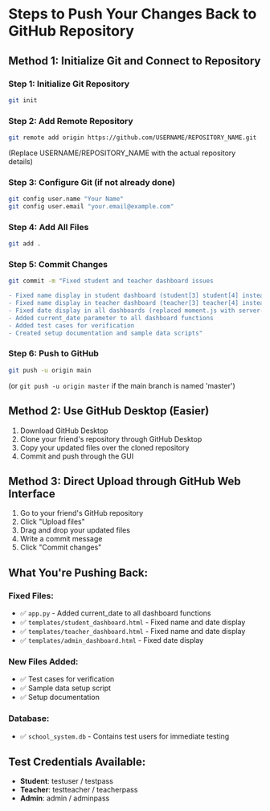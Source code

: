 # Steps to Push Your Changes Back to GitHub Repository

## Method 1: Initialize Git and Connect to Repository

### Step 1: Initialize Git Repository
```bash
git init
```

### Step 2: Add Remote Repository
```bash
git remote add origin https://github.com/USERNAME/REPOSITORY_NAME.git
```
(Replace USERNAME/REPOSITORY_NAME with the actual repository details)

### Step 3: Configure Git (if not already done)
```bash
git config user.name "Your Name"
git config user.email "your.email@example.com"
```

### Step 4: Add All Files
```bash
git add .
```

### Step 5: Commit Changes
```bash
git commit -m "Fixed student and teacher dashboard issues

- Fixed name display in student dashboard (student[3] student[4] instead of student[2] student[3])
- Fixed name display in teacher dashboard (teacher[3] teacher[4] instead of teacher[2] teacher[3])
- Fixed date display in all dashboards (replaced moment.js with server-side formatting)
- Added current_date parameter to all dashboard functions
- Added test cases for verification
- Created setup documentation and sample data scripts"
```

### Step 6: Push to GitHub
```bash
git push -u origin main
```
(or `git push -u origin master` if the main branch is named 'master')

## Method 2: Use GitHub Desktop (Easier)

1. Download GitHub Desktop
2. Clone your friend's repository through GitHub Desktop
3. Copy your updated files over the cloned repository
4. Commit and push through the GUI

## Method 3: Direct Upload through GitHub Web Interface

1. Go to your friend's GitHub repository
2. Click "Upload files"
3. Drag and drop your updated files
4. Write a commit message
5. Click "Commit changes"

## What You're Pushing Back:

### Fixed Files:
- ✅ `app.py` - Added current_date to all dashboard functions
- ✅ `templates/student_dashboard.html` - Fixed name and date display
- ✅ `templates/teacher_dashboard.html` - Fixed name and date display  
- ✅ `templates/admin_dashboard.html` - Fixed date display

### New Files Added:
- ✅ Test cases for verification
- ✅ Sample data setup script
- ✅ Setup documentation

### Database:
- ✅ `school_system.db` - Contains test users for immediate testing

## Test Credentials Available:
- **Student**: testuser / testpass
- **Teacher**: testteacher / teacherpass  
- **Admin**: admin / adminpass